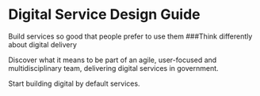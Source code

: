# Digital Service Design Guide
Build services so good that people prefer to use them
###Think differently about digital delivery
 
Discover what it means to be part of an agile, user-focused and multidisciplinary team, delivering digital services in government.
 
Start building digital by default services.
